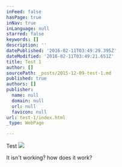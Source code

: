 ```yaml
---
inFeed: false
hasPage: true
inNav: true
inLanguage: null
starred: false
keywords: []
description: ''
datePublished: '2016-02-11T03:49:29.395Z'
dateModified: '2016-02-11T03:49:21.651Z'
title: Test 1
author: []
sourcePath: _posts/2015-12-09-test-1.md
published: true
authors: []
publisher:
  name: null
  domain: null
  url: null
  favicon: null
url: test-1/index.html
_type: WebPage

---
```

Test
![](https://the-grid-user-content.s3-us-west-2.amazonaws.com/ed155a01-eee3-4256-9a98-0166b79aa848.JPG)

It isn't working? how does it work?